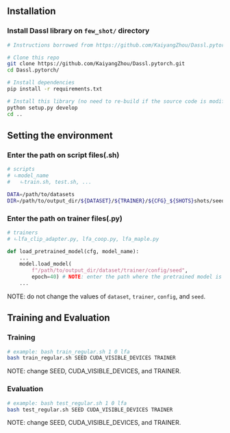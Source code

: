 ## Installation
### Install Dassl library on `few_shot/` directory
```sh
# Instructions borrowed from https://github.com/KaiyangZhou/Dassl.pytorch#installation

# Clone this repo
git clone https://github.com/KaiyangZhou/Dassl.pytorch.git
cd Dassl.pytorch/

# Install dependencies
pip install -r requirements.txt

# Install this library (no need to re-build if the source code is modified)
python setup.py develop
cd ..
```

## Setting the environment
### Enter the path on script files(.sh)
```sh
# scripts
# ㄴmodel_name
#   ㄴtrain.sh, test.sh, ...

DATA=/path/to/datasets
DIR=/path/to/output_dir/${DATASET}/${TRAINER}/${CFG}_${SHOTS}shots/seed${SEED}
```
### Enter the path on trainer files(.py)
```py
# trainers
# ㄴlfa_clip_adapter.py, lfa_coop.py, lfa_maple.py

def load_pretrained_model(cfg, model_name):
    ...
    model.load_model(
        f"/path/to/output_dir/dataset/trainer/config/seed",
        epoch=40) # NOTE: enter the path where the pretrained model is located.
    ...
```
NOTE: do not change the values of `dataset`, `trainer`, `config`, and `seed`.

## Training and Evaluation
### Training
```sh
# example: bash train_regular.sh 1 0 lfa
bash train_regular.sh SEED CUDA_VISIBLE_DEVICES TRAINER
```
NOTE: change SEED, CUDA_VISIBLE_DEVICES, and TRAINER.
### Evaluation
```sh
# example: bash test_regular.sh 1 0 lfa
bash test_regular.sh SEED CUDA_VISIBLE_DEVICES TRAINER
```
NOTE: change SEED, CUDA_VISIBLE_DEVICES, and TRAINER.
